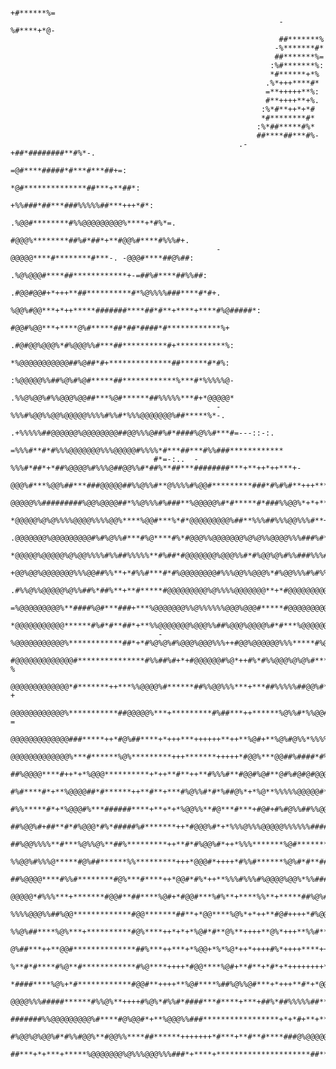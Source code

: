                                                                  +#******%=                                               
                                                                -%#****+*@-                                               
                                                                ##*******%                                                
                                                               -%*******#*                                                
                                                               ##*******%=                                                
                                                              :%#*******%:                                                
                                                              *#******+*%                                                 
                                                             .%*+++****#*                                                 
                                                             =**+++++**%:                                                 
                                                             #**++++**+%.                                                 
                                                            :%*#**++*+*#                                                  
                                                            *#********#*                                                  
                                                           :%*##*****#%*                                                  
                                                           ##****##***#%-                                                 
                                                       .-+##*########**#%*-.                                              
                                                      =@#****#####*#***#***##+=:                                          
                                                      *@#**************##***+**##*:                                       
                                                     +%%###*##***###%%%%%##***+++*#*:                                     
                                                   .%@@#********#%%@@@@@@@@@%****+*#%*=.                                  
                                                   #@@@%********##%#*##*+**#@@%#****#%%%#+.                               
                                                  -@@@@@****#********#***-. -@@@#****##@%##:                              
                                                 .%@%@@@#****##************+-=##%#****##%%##:                             
                                                .#@@#@@#+*+++**##**********#*%@%%%%###****#*#+.                           
                                                %@@%#@@***+*++*****#######****##*#**+****+****#%@#####*:                  
                                                #@@#%@@***+****@%#*****##*##*####*#************%+                         
                                                .#@#@@%@@@%*#%@@@%%#***##**********#+***********%:                        
                                                  *%@@@@@@@@@@@##%@##*#+**************##******#*#%:                       
                                                  :%@@@@@%%##%@%#%@#*****##************%***#*%%%%%@-                      
                                                  .%%@%@@%#%%@@@%@@##***%@#******##%%%%%***#+*@@@@@*                      
                                                  -%%%#%@@%%@@%@@@@@%%%%#%%#*%%%@@@@@@@%##*****%*-.                       
                                               .+%%%%%##@@@@@@%@@@@@@@@##@@%%%@##%#*####%@%%#***#=---::-:.                
                                              =%%%#**#*#%%%@@@@@@@%%%@@@@@#%%%%*#***##***#%%###************            
                                  	#*=-:..  -%%%#*##*+*##%@@@@%#%%%@##@@%%#*##%**##***########***+**++*++***+-            
                                   	@@@%#***%@@%##***###@@@@@##%%@%%#**@%%%%#%@@#*********###*#%#%#**+++****+**-          
                                    @@@@@%%#########%@@%@@@@##*%%@%%%#%###**%@@@@@%#*#*****#*###%%@@%*+*+******=         
                                     *@@@@@%@%@%%%%@@@@%%%%@@%****%@@#***%*#*@@@@@@@@@%##**%%%##%%%@@%%%#**+*****+.       
                                     .@@@@@@@%@@@@@@@@@#%#%@%%#***#%@****#%*#@@@%%@@@@@@@%@%@%%@@@@%%%###%#**+*****=      
                                      *@@@@@%@@@@@%@%@@%%%%#%%##%%%%%**#%##*#@@@@@@@%@@@%%#*#%@@%@%#%%###%%%#*******#-    
                                      +@@%@@%@@@@@@@%%%@@##%%**+*#%%#***#*#%@@@@@@@@#%%%@@%%@@@%*#%@@%%%#%#%%@#****###*   
                                      .#%%@%%@@@@@%@%%##%*##%**+**#*****#@@@@@@@@@%@%%%%@@@@@@@**+*#@@@@@@@@@@@@@@@%@%##: 
                                        =%@@@@@@@@@%**####%@#***###+***%@@@@@@@%%@%%%%%%@@@%@@@#*****#@@@@@@@@@@@@@%@@@%#-
                                       *@@@@@@@@@@@******#%#*#**##*+**%%@@@@@@@%@@@%%##%@@@%@@@@%#*#***%@@@@@@@@@@@%@@@@@#
                                     -%@@@@@@@@@@@%************##*+*#%@%@%#%@@@%@@@%%%++#@@%@@@@@@%%%*****#%@@@@@@@@@@@@@@
                                    #@@@@@@@@@@@@@#***************#%%##%#+*+#@@@@@@#%@*++#%*#%%@@@%@%@%#*****#%@*==-::.:-%
                                    @@@@@@@@@@@@@*#*******++***%%@@@@%#******##%%@@%%%***+***##%%%%%##@@%#**++***#+:     +
                                    @@@@@@@@@@@@%***********##@@@@@%***+*********#%##***++******%@%%#*%%@@#**********-   =
                                    @@@@@@@@@@@@@###*****++*#@%##****+*+++***++++++**++**%@#+**%@%#@%%*%%%%#%***+++****+
                                    @@@@@@@@@@@@@%***#******%@%*********+++*******+++++*#@@%***@@##%####*#%%%%@%***++****
                                      ##%@@@@****#++*+*%@@@**********+*++**#**++**#%%%#**#@@#%@#**@#%#@#@#@@@%**+*+++**
                                            #%#****#*+**%@@@@##*#******++**#**+***#%@%%#*#*%##@%*+*%@**%%%%%@@@@@#*******
                                           #%%*****#*+*%@@@#%***######****+**+*+*%@@%%**#@***#***+#@#+#%#@%%##%%@@@@%%%%%
                                        ##%@@%#+##**#*#%@@@*#%*#####%#*******++*#@@@%#*+*%%%@%%%@@@@@%%%%%%####@%%%%%%%@@@
                                     ##%@@%%%%**#***%@%%@%**##%*********++**#*#%@@%#*++*%%%*******%@#*******++****+*##@@%#
                                    %%@@%#%%%@*****#@%##******%%*********+++*@@@#*++++*#%%#******%@%#*#**##%%%%#****%@@@@%
                                       ##%@@@@****#%%#********#@%***#****++*@@#*#%*++**%%%#%%%#%@@@@%@@%*%%####%%%*@@@@@%#
                                         @@@@@*#%%%***+*******#@@#**##****%@#+*#@@#***%#%**+****%%**+*****##%@%#***##*##%#
                                    %%%%@@@%%##%@@*************#@@*******##**+*@@****%@%*+*++**#@#++++*#%@@%***+*****+***#
                                     %%@%##****%@%***+**********#@%****++*+*+*%@#*#**@%**++++**@%*+++**%%#**#*+++#*******%
                                    @%##***++**@@#**************##%***++***+*%@@+*%*%@*++*++++#%*++++****+++*+++*********%
                                    %**#*#****#%@**#************#%@****++++*#@@****%@#+**#**+*#*+*++++++++*#%##*****#**##%
                                    *####****%@%+*#************#@@#**++++**%@#****%##%@%%@#***+*+++**#*+*@@%%###*#**#%#@@
                                            @@@@%%%#####******#%%@%**++++#%@%*#%%#*####***#****+***+##%*##%%%%%##**%##@@@
                                      #######%%@@@@@@@@@%#****#@%@@#*+**%@@@%%###*****************+*+*#+**+****###%#%@@@@
                                         #%@@%@%@@%#*#%%#@@%**#@@%%****##******+++++++*#***+**#**#****###@%@@@@@@
                                    ##***+*+***+*****%@@@@@@@%@%%%@@@%%%###*+****+*********************##**%#*++*%#@@@@@@@
